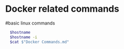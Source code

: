 # Docker related commands

#basic linux commands
```sh
  $hostname
  $hostname -i
  $cat $"Docker Commands.md"
```
